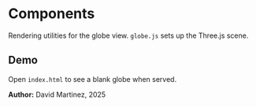 # Components

Rendering utilities for the globe view. `globe.js` sets up the Three.js scene.

## Demo
Open `index.html` to see a blank globe when served.

**Author:** David Martinez, 2025
